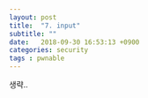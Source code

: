 ```yaml
---
layout: post
title:  "7. input"
subtitle: ""
date:   2018-09-30 16:53:13 +0900
categories: security
tags : pwnable
---
```


생략..